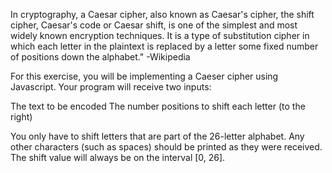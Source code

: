In cryptography, a Caesar cipher, also known as Caesar's cipher, the shift cipher, Caesar's code or Caesar shift, is one of the simplest and most widely known encryption techniques. It is a type of substitution cipher in which each letter in the plaintext is replaced by a letter some fixed number of positions down the alphabet." -Wikipedia

For this exercise, you will be implementing a Caeser cipher using Javascript. Your program will receive two inputs:

The text to be encoded
The number positions to shift each letter (to the right)

You only have to shift letters that are part of the 26-letter alphabet. Any other characters (such as spaces) should be printed as they were received. The shift value will always be on the interval [0, 26].